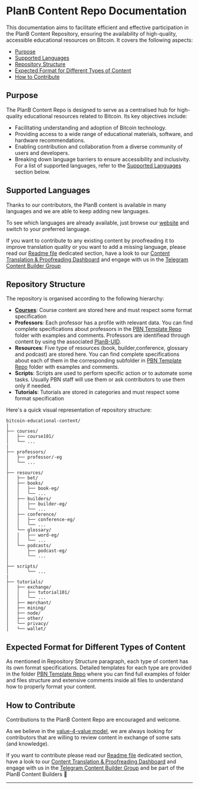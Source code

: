 # PlanB Content Repo Documentation

This documentation aims to facilitate efficient and effective participation in the PlanB Content Repository, ensuring the availability of high-quality, accessible educational resources on Bitcoin.
It covers the following aspects:

- [Purpose](#purpose)
- [Supported Languages](#supported-languages)
- [Repository Structure](#repository-structure)
- [Expected Format for Different Types of Content](#expected-format-for-different-types-of-content)
- [How to Contribute](#how-to-contribute)

## Purpose

The PlanB Content Repo is designed to serve as a centralised hub for high-quality educational resources related to Bitcoin. Its key objectives include:

- Facilitating understanding and adoption of Bitcoin technology.
- Providing access to a wide range of educational materials, software, and hardware recommendations.
- Enabling contribution and collaboration from a diverse community of users and developers.
- Breaking down language barriers to ensure accessibility and inclusivity. For a list of supported languages, refer to the [Supported Languages](#supported-languages) section below.

## Supported Languages

Thanks to our contributors, the PlanB content is available in many languages and we are able to keep adding new languages.

To see which languages are already available, just browse our [website](https://planb.network) and switch to your preferred language.

If you want to contribute to any existing content by proofreading it to improve translation quality or you want to add a missing language, please read our [Readme file](https://github.com/PlanB-Network/bitcoin-educational-content?tab=readme-ov-file#how-can-you-contribute) dedicated section, have a look to our [Content Translation & Proofreading Dashboard](https://github.com/orgs/PlanB-Network/projects/3) and engage with us in the [Telegram Content Builder Group](https://t.me/PlanBNetwork_ContentBuilder)

## Repository Structure

The repository is organised according to the following hierarchy:

- **[Courses](./course_documentation.md)**: Course content are stored here and must respect some format specification 
- **Professors**: Each professor has a profile with relevant data. You can find complete specifications about professors in the [PBN Template Repo](/PBN-template-repo/professors/) folder with examples and comments. Professors are identifiead through content by using the associated [PlanB-UID](./planb-uid.md).
- **Resources**: Five type of resources (book, builder,conference, glossary and podcast) are stored here. You can find complete specifications about each of them in the corresponding subfolder in [PBN Template Repo](/PBN-template-repo/professors/) folder with examples and comments.
- **Scripts**: Scripts are used to perform specific action or to automate some tasks. Usually PBN staff will use them or ask contributors to use them only if needed.
- **Tutorials**: Tutorials are stored in categories and must respect some format specification


Here's a quick visual representation of repository structure:

```
bitcoin-educational-content/
│
├── courses/
│   ├── course101/
│   └── ...
|
├── professors/
│   ├── professor/-eg
│   └── ...
│
├── resources/
│   ├── bet/
│   ├── books/
│   │   ├── book-eg/
│   │   └── ...
│   ├── builders/
│   │   ├── builder-eg/
│   │   └── ...
│   ├── conference/
│   │   ├── conference-eg/
│   │   └── ...
│   └── glossary/
│   │   ├── word-eg/
│   │   └── ...
│   └── podcasts/
│       ├── podcast-eg/
│       └── ...
│
├── scripts/
│       └── ...
|
├── tutorials/
│   ├── exchange/
│   │   ├── tutorial101/
│   │   └── ...
│   ├── merchant/
│   ├── mining/
│   ├── node/
│   ├── other/
│   └── privacy/
│   └── wallet/

```

## Expected Format for Different Types of Content

As mentioned in Repository Structure paragraph, each type of content has its own format specifications.
Detailed templates for each type are provided in the folder [PBN Template Repo](/PBN-template-repo/) where you can find full examples of folder and files structure and extensive comments inside all files to understand how to properly format your content.


## How to Contribute

Contributions to the PlanB Content Repo are encouraged and welcome.

As we believe in the [value-4-value model](./value-4-value-model.md), we are always looking for contributors that are willing to review content in exchange of some sats (and knowledge). 

If you want to contribute please read our [Readme file](https://github.com/PlanB-Network/bitcoin-educational-content?tab=readme-ov-file#how-can-you-contribute) dedicated section, have a look to our [Content Translation & Proofreading Dashboard](https://github.com/orgs/PlanB-Network/projects/3) and engage with us in the [Telegram Content Builder Group](https://t.me/PlanBNetwork_ContentBuilder) and be part of the PlanB Content Builders 🤙 

---

